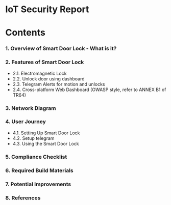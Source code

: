 
# IoT Security Report
# Contents
### 1. Overview of Smart Door Lock - What is it?	
### 2. Features of Smart Door Lock	
- 2.1. Electromagnetic Lock	
- 2.2. Unlock door using dashboard
- 2.3. Telegram Alerts for motion and unlocks
- 2.4. Cross-platform Web Dashboard (OWASP style, refer to ANNEX B1 of TR64)	
### 3. Network Diagram
### 4. User Journey	
- 4.1. Setting Up Smart Door Lock	
- 4.2. Setup telegram
- 4.3. Using the Smart Door Lock	
### 5. Compliance Checklist	
### 6. Required Build Materials	
### 7. Potential Improvements	
### 8. References	